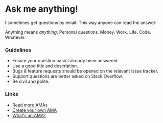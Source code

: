# Ask me anything!


I sometimes get questions by email. This way anyone can read the answer!

Anything means *anything*. Personal questions. Money. Work. Life. Code. Whatever.


### Guidelines

- Ensure your question hasn't already been answered.
- Use a good title and description.
- Bugs & feature requests should be opened on the relevant issue tracker.
- Support questions are better asked on Stack Overflow.
- Be civil and polite.

### Links

- [Read more AMAs](https://github.com/sindresorhus/amas)
- [Create your own AMA](https://github.com/sindresorhus/amas/blob/master/create-ama.md)
- [What's an AMA?](https://en.wikipedia.org/wiki//r/IAmA)
